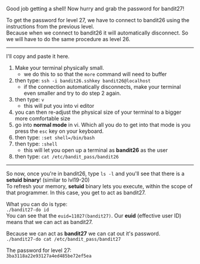 Good job getting a shell! Now hurry and grab the password for bandit27!

To get the password for level 27, we have to connect to bandit26 using the instructions from the previous level.\
Because when we connect to bandit26 it will automatically disconnect.  So we will have to do the same procedure as level 26.

- - -

I'll copy and paste it here.
1. Make your terminal physically small.
    - we do this to so that the `more` command will need to buffer
2. then type: `ssh -i bandit26.sshkey bandit26@localhost`
    - if the connection automatically disconnects, make your terminal even smaller and try to do step 2 again.
3. then type: `v`
    - this will put you into vi editor
4. you can then re-adjust the physical size of your terminal to a bigger more comfortable size
5. go into **normal mode** in vi.  Which all you do to get into that mode is you press the `esc` key on your keyboard.
6. then type: `:set shell=/bin/bash`
7. then type: `:shell`
    - this will let you open up a terminal as **bandit26** as the user
7. then type: `cat /etc/bandit_pass/bandit26`

- - -

So now, once you're in bandit26, type `ls -l` and you'll see that there is a **setuid binary**! (similar to lvl19-20)\
To refresh your memory, **setuid** binary lets you execute, within the scope of that programmer.  In this case, you get to act as bandit27.

What you can do is type:\
`./bandit27-do id`\
You can see that the `euid=11027(bandit27)`.  Our **euid** (effective user ID) means that we can act as bandit27.

Because we can act as **bandit27** we can cat out it's password.\
`./bandit27-do cat /etc/bandit_pass/bandit27`

The password for level 27:\
`3ba3118a22e93127a4ed485be72ef5ea`
